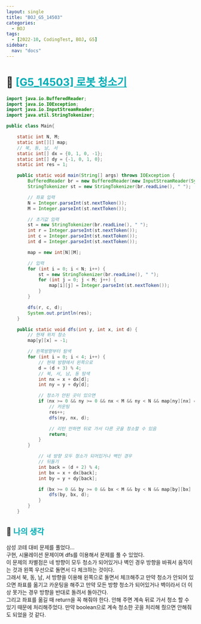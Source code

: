 ```yaml
---
layout: single
title: "BOJ_G5_14503"
categories:
  - BOJ
tags:
  - [2022-10, CodingTest, BOJ, G5]
sidebar:
  nav: "docs"
---
```


# 📁 <b><a style="color:#00adb5" href="https://www.acmicpc.net/problem/14503" target=_blank>[G5_14503] 로봇 청소기</a></b>

```java
import java.io.BufferedReader;
import java.io.IOException;
import java.io.InputStreamReader;
import java.util.StringTokenizer;

public class Main{

    static int N, M;
    static int[][] map;
    // 북, 동, 남, 서
    static int[] dx = {0, 1, 0, -1};
    static int[] dy = {-1, 0, 1, 0};
    static int res = 1;

    public static void main(String[] args) throws IOException {
        BufferedReader br = new BufferedReader(new InputStreamReader(System.in));
        StringTokenizer st = new StringTokenizer(br.readLine(), " ");

        // 좌표 입력
        N = Integer.parseInt(st.nextToken());
        M = Integer.parseInt(st.nextToken());

        // 초기값 입력
        st = new StringTokenizer(br.readLine(), " ");
        int r = Integer.parseInt(st.nextToken());
        int c = Integer.parseInt(st.nextToken());
        int d = Integer.parseInt(st.nextToken());

        map = new int[N][M];

        // 입력
        for (int i = 0; i < N; i++) {
            st = new StringTokenizer(br.readLine(), " ");
            for (int j = 0; j < M; j++) {
                map[i][j] = Integer.parseInt(st.nextToken());
            }
        }

        dfs(r, c, d);
        System.out.println(res);
    }

    public static void dfs(int y, int x, int d) {
        // 현재 위치 청소
        map[y][x] = -1;

        // 왼쪽방향부터 탐색
        for (int i = 0; i < 4; i++) {
            // 현재 방향에서 왼쪽으로
            d = (d + 3) % 4;
            // 북, 서, 남, 동 탐색
            int nx = x + dx[d];
            int ny = y + dy[d];

            // 청소가 안된 곳이 있으면
            if (nx >= 0 && ny >= 0 && nx < M && ny < N && map[ny][nx] == 0) {
                // 카운팅
                res++;
                dfs(ny, nx, d);

                // 리턴 안하면 뒤로 가서 다른 곳을 청소할 수 있음
                return;
            }
        }

            // 네 방향 모두 청소가 되어있거나 벽인 경우
            // 뒤돌기
            int back = (d + 2) % 4;
            int bx = x + dx[back];
            int by = y + dy[back];

            if (bx >= 0 && by >= 0 && bx < M && by < N && map[by][bx] != 1) {
                dfs(by, bx, d);
            }
        }
    }
```

## 🤔 <b><a style="color:#00adb5">나의 생각</a></b>

 삼성 코테 대비 문제를 풀었다...<br>
 구현, 시뮬레이션 문제이며 dfs를 이용해서 문제를 풀 수 있었다.<br>
 이 문제의 차별점은 네 방향이 모두 청소가 되어있거나 벽인 경우 방향을 바꿔서 움직이는 것과 왼쪽 우선으로 돌면서 다 체크하는 것이다.<br>
 그래서 북, 동, 남, 서 방향을 이용해 왼쪽으로 돌면서 체크해주고 만약 청소가 안되어 있으면 좌표를 옮기고 카운팅을 해주고 만약 모든 방향 청소가 되어있거나 벽이라서 더 이상 못가는 경우 방향을 반대로 돌려서 돌아간다.<br>
 그리고 좌표를 옮길 때 return을 꼭 해줘야 한다. 안해 주면 계속 뒤로 가서 청소 할 수 있기 때문에 처리해주었다. 만약 boolean으로 계속 청소한 곳을 처리해 줬으면 안해줘도 되었을 것 같다.